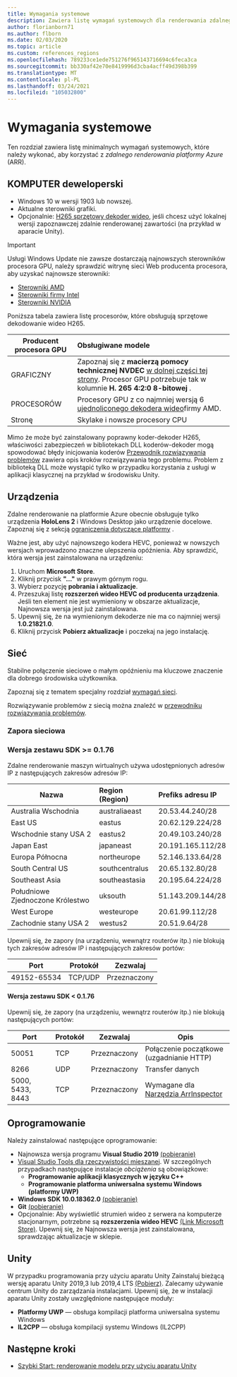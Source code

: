 ```yaml
---
title: Wymagania systemowe
description: Zawiera listę wymagań systemowych dla renderowania zdalnego na platformie Azure
author: florianborn71
ms.author: flborn
ms.date: 02/03/2020
ms.topic: article
ms.custom: references_regions
ms.openlocfilehash: 789233ce1ede751276f965143716694c6feca3ca
ms.sourcegitcommit: bb330af42e70e8419996d3cba4acff49d398b399
ms.translationtype: MT
ms.contentlocale: pl-PL
ms.lasthandoff: 03/24/2021
ms.locfileid: "105032800"
---
```

# <a name="system-requirements"></a>Wymagania systemowe

Ten rozdział zawiera listę minimalnych wymagań systemowych, które należy wykonać, aby korzystać z *zdalnego renderowania platformy Azure* (ARR).

## <a name="development-pc"></a>KOMPUTER deweloperski

* Windows 10 w wersji 1903 lub nowszej.
* Aktualne sterowniki grafiki.
* Opcjonalnie: [H265 sprzętowy dekoder wideo](https://www.microsoft.com/p/hevc-video-extensions/9nmzlz57r3t7), jeśli chcesz użyć lokalnej wersji zapoznawczej zdalnie renderowanej zawartości (na przykład w aparacie Unity).

> [!IMPORTANT]
> Usługi Windows Update nie zawsze dostarczają najnowszych sterowników procesora GPU, należy sprawdzić witrynę sieci Web producenta procesora, aby uzyskać najnowsze sterowniki:
>
> * [Sterowniki AMD](https://www.amd.com/en/support)
> * [Sterowniki firmy Intel](https://www.intel.com/content/www/us/en/support/detect.html)
> * [Sterowniki NVIDIA](https://www.nvidia.com/Download/index.aspx)

Poniższa tabela zawiera listę procesorów, które obsługują sprzętowe dekodowanie wideo H265.

| Producent procesora GPU | Obsługiwane modele |
|-----------|:-----------|
| GRAFICZNY | Zapoznaj się z **macierzą pomocy technicznej NVDEC** [w dolnej części tej strony](https://developer.nvidia.com/video-encode-decode-gpu-support-matrix). Procesor GPU potrzebuje tak w kolumnie **H. 265 4:2:0 8-bitowej** . |
| PROCESORÓW | Procesory GPU z co najmniej wersją 6 [ujednoliconego dekodera wideo](https://en.wikipedia.org/wiki/Unified_Video_Decoder#UVD_6)firmy AMD. |
| Stronę | Skylake i nowsze procesory CPU |

Mimo że może być zainstalowany poprawny koder-dekoder H265, właściwości zabezpieczeń w bibliotekach DLL koderów-dekoder mogą spowodować błędy inicjowania koderów [Przewodnik rozwiązywania problemów](../resources/troubleshoot.md#h265-codec-not-available) zawiera opis kroków rozwiązywania tego problemu. Problem z biblioteką DLL może wystąpić tylko w przypadku korzystania z usługi w aplikacji klasycznej na przykład w środowisku Unity.

## <a name="devices"></a>Urządzenia

Zdalne renderowanie na platformie Azure obecnie obsługuje tylko urządzenia **HoloLens 2** i Windows Desktop jako urządzenie docelowe. Zapoznaj się z sekcją [ograniczenia dotyczące platformy](../reference/limits.md#platform-limitations) .

Ważne jest, aby użyć najnowszego kodera HEVC, ponieważ w nowszych wersjach wprowadzono znaczne ulepszenia opóźnienia. Aby sprawdzić, która wersja jest zainstalowana na urządzeniu:

1. Uruchom **Microsoft Store**.
1. Kliknij przycisk **"..."** w prawym górnym rogu.
1. Wybierz pozycję **pobrania i aktualizacje**.
1. Przeszukaj listę **rozszerzeń wideo HEVC od producenta urządzenia**. Jeśli ten element nie jest wymieniony w obszarze aktualizacje, Najnowsza wersja jest już zainstalowana.
1. Upewnij się, że na wymienionym dekoderze nie ma co najmniej wersji **1.0.21821.0**.
1. Kliknij przycisk **Pobierz aktualizacje** i poczekaj na jego instalację.

## <a name="network"></a>Sieć

Stabilne połączenie sieciowe o małym opóźnieniu ma kluczowe znaczenie dla dobrego środowiska użytkownika.

Zapoznaj się z tematem specjalny rozdział [wymagań sieci](../reference/network-requirements.md).

Rozwiązywanie problemów z siecią można znaleźć w [przewodniku rozwiązywania problemów](../resources/troubleshoot.md#unstable-holograms).

### <a name="network-firewall"></a>Zapora sieciowa

### <a name="sdk-version--0176"></a>Wersja zestawu SDK >= 0.1.76

Zdalne renderowanie maszyn wirtualnych używa udostępnionych adresów IP z następujących zakresów adresów IP:

| Nazwa             | Region (Region)         | Prefiks adresu IP         |
|------------------|:---------------|:------------------|
| Australia Wschodnia   | australiaeast  | 20.53.44.240/28   |
| East US          | eastus         | 20.62.129.224/28  |
| Wschodnie stany USA 2        | eastus2        | 20.49.103.240/28  |
| Japan East       | japaneast      | 20.191.165.112/28 |
| Europa Północna     | northeurope    | 52.146.133.64/28  |
| South Central US | southcentralus | 20.65.132.80/28   |
| Southeast Asia   | southeastasia  | 20.195.64.224/28  |
| Południowe Zjednoczone Królestwo         | uksouth        | 51.143.209.144/28 |
| West Europe      | westeurope     | 20.61.99.112/28   |
| Zachodnie stany USA 2        | westus2        | 20.51.9.64/28     |

Upewnij się, że zapory (na urządzeniu, wewnątrz routerów itp.) nie blokują tych zakresów adresów IP i następujących zakresów portów:

| Port              | Protokół  | Zezwalaj    |
|-------------------|---------- |----------|
| 49152-65534       | TCP/UDP | Przeznaczony |

#### <a name="sdk-version--0176"></a>Wersja zestawu SDK < 0.1.76

Upewnij się, że zapory (na urządzeniu, wewnątrz routerów itp.) nie blokują następujących portów:

| Port              | Protokół | Zezwalaj    | Opis |
|-------------------|----------|----------|-------------|
| 50051             | TCP      | Przeznaczony | Połączenie początkowe (uzgadnianie HTTP) |
| 8266              | UDP      | Przeznaczony | Transfer danych |
| 5000, 5433, 8443  | TCP      | Przeznaczony | Wymagane dla [Narzędzia ArrInspector](../resources/tools/arr-inspector.md)|


## <a name="software"></a>Oprogramowanie

Należy zainstalować następujące oprogramowanie:

* Najnowsza wersja programu **Visual Studio 2019** [(pobieranie)](https://visualstudio.microsoft.com/vs/older-downloads/)
* [Visual Studio Tools dla rzeczywistości mieszanej](/windows/mixed-reality/install-the-tools). W szczególnych przypadkach następujące instalacje *obciążenia* są obowiązkowe:
  * **Programowanie aplikacji klasycznych w języku C++**
  * **Programowanie platforma uniwersalna systemu Windows (platformy UWP)**
* **Windows SDK 10.0.18362.0** [(pobieranie)](https://developer.microsoft.com/windows/downloads/windows-10-sdk)
* **Git** [(pobieranie)](https://git-scm.com/downloads)
* Opcjonalnie: Aby wyświetlić strumień wideo z serwera na komputerze stacjonarnym, potrzebne są **rozszerzenia wideo HEVC** [(Link Microsoft Store)](https://www.microsoft.com/p/hevc-video-extensions/9nmzlz57r3t7). Upewnij się, że Najnowsza wersja jest zainstalowana, sprawdzając aktualizacje w sklepie.

## <a name="unity"></a>Unity

W przypadku programowania przy użyciu aparatu Unity Zainstaluj bieżącą wersję aparatu Unity 2019,3 lub 2019,4 LTS [(Pobierz)](https://unity3d.com/get-unity/download). Zalecamy używanie centrum Unity do zarządzania instalacjami.
Upewnij się, że w instalacji aparatu Unity zostały uwzględnione następujące moduły:
* **Platformy UWP** — obsługa kompilacji platforma uniwersalna systemu Windows
* **IL2CPP** — obsługa kompilacji systemu Windows (IL2CPP)

## <a name="next-steps"></a>Następne kroki

* [Szybki Start: renderowanie modelu przy użyciu aparatu Unity](../quickstarts/render-model.md)